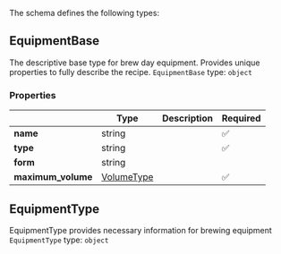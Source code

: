 The schema defines the following types:

## EquipmentBase
  
The descriptive base type for brew day equipment. Provides unique properties to fully describe the recipe.
`EquipmentBase` type: `object`

### Properties

|   |Type|Description|Required|
|---|----|-----------|--------|
| **name** | string|  | :white_check_mark: |
| **type** | string|  | :white_check_mark: |
| **form** | string|  |  |
| **maximum_volume** | [VolumeType](measureable_units.json.md#volumetype)|  | :white_check_mark: |

## EquipmentType
  
EquipmentType provides necessary information for brewing equipment
`EquipmentType` type: `object`


